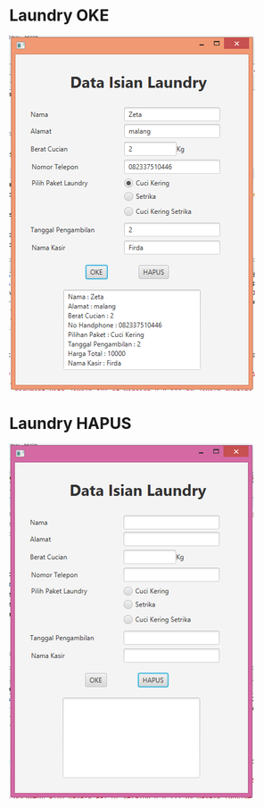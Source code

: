 # Laundry OKE
![alt text](https://github.com/zetaarsetya/Laundry/blob/master/laundry.PNG)
# Laundry HAPUS
![alt text](https://github.com/zetaarsetya/Laundry/blob/master/laundry2.PNG)
